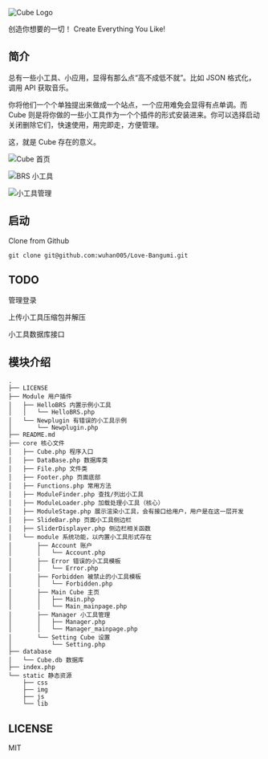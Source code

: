![Cube Logo](https://raw.githubusercontent.com/wuhan005/Cube/master/static/img/logo-xx.png)

创造你想要的一切！ Create Everything You Like!

## 简介
总有一些小工具、小应用，显得有那么点“高不成低不就”。比如 JSON 格式化，调用 API 获取音乐。


你将他们一个个单独提出来做成一个站点，一个应用难免会显得有点单调。而 Cube 则是将你做的一些小工具作为一个个插件的形式安装进来。你可以选择启动关闭删除它们，快速使用，用完即走，方便管理。

这，就是 Cube 存在的意义。

![Cube 首页](https://user-images.githubusercontent.com/12731778/44003672-2345d0dc-9e89-11e8-9212-d5d9075daf61.png)

![BRS 小工具](https://user-images.githubusercontent.com/12731778/44003655-dc9d1f96-9e88-11e8-903b-c3a826a390b4.png)

![小工具管理](https://user-images.githubusercontent.com/12731778/44003846-45801830-9e8c-11e8-8ce0-af8b04ff3201.png)

## 启动
Clone from Github

`git clone git@github.com:wuhan005/Love-Bangumi.git`

## TODO
管理登录

上传小工具压缩包并解压

小工具数据库接口

## 模块介绍
```
.
├── LICENSE
├── Module 用户插件
│   ├── HelloBRS 内置示例小工具
│   │   └── HelloBRS.php
│   └── Newplugin 有错误的小工具示例
│       └── Newplugin.php
├── README.md
├── core 核心文件
│   ├── Cube.php 程序入口
│   ├── DataBase.php 数据库类
│   ├── File.php 文件类
│   ├── Footer.php 页面底部
│   ├── Functions.php 常用方法
│   ├── ModuleFinder.php 查找/列出小工具
│   ├── ModuleLoader.php 加载处理小工具（核心）
│   ├── ModuleStage.php 展示渲染小工具，会有接口给用户，用户是在这一层开发
│   ├── SlideBar.php 页面小工具侧边栏
│   ├── SliderDisplayer.php 侧边栏相关函数
│   └── module 系统功能，以内置小工具形式存在
│       ├── Account 账户
│       │   └── Account.php
│       ├── Error 错误的小工具模板
│       │   └── Error.php
│       ├── Forbidden 被禁止的小工具模板
│       │   └── Forbidden.php
│       ├── Main Cube 主页
│       │   ├── Main.php
│       │   └── Main_mainpage.php
│       ├── Manager 小工具管理
│       │   ├── Manager.php
│       │   └── Manager_mainpage.php
│       └── Setting Cube 设置
│           └── Setting.php
├── database
│   └── Cube.db 数据库
├── index.php
└── static 静态资源
    ├── css
    ├── img
    ├── js
    └── lib
```
## LICENSE
MIT
